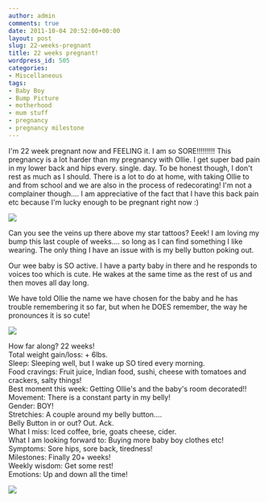 ```yaml
---
author: admin
comments: true
date: 2011-10-04 20:52:00+00:00
layout: post
slug: 22-weeks-pregnant
title: 22 weeks pregnant!
wordpress_id: 505
categories:
- Miscellaneous
tags:
- Baby Boy
- Bump Picture
- motherhood
- mum stuff
- pregnancy
- pregnancy milestone
---
```


I'm 22 week pregnant now and FEELING it.  I am so SORE!!!!!!!!!  This pregnancy is a lot harder than my pregnancy with Ollie.  I get super bad pain in my lower back and hips every. single. day.  To be honest though, I don't rest as much as I should.  There is a lot to do at home, with taking Ollie to and from school and we are also in the process of redecorating!  I'm not a complainer though.... I am appreciative of the fact that I have this back pain etc because I'm lucky enough to be pregnant right now :)  
  


[![](http://farm7.static.flickr.com/6039/6211797313_7d639f6971_o.jpg)](http://farm7.static.flickr.com/6039/6211797313_7d639f6971_o.jpg)

  


Can you see the veins up there above my star tattoos?  Eeek!  I am loving my bump this last couple of weeks.... so long as I can find something I like wearing.  The only thing I have an issue with is my belly button poking out.

  


Our wee baby is SO active.  I have a party baby in there and he responds to voices too which is cute.  He wakes at the same time as the rest of us and then moves all day long.

  


We have told Ollie the name we have chosen for the baby and he has trouble remembering it so far, but when he DOES remember, the way he pronounces it is so cute!

  


[![](http://www.babycentre.co.uk/i/fetal_development/week22/index.jpg)](http://www.babycentre.co.uk/i/fetal_development/week22/index.jpg)

  


How far along? 22 weeks!  
Total weight gain/loss: + 6lbs.  
Sleep: Sleeping well, but I wake up SO tired every morning.  
Food cravings: Fruit juice, Indian food, sushi, cheese with tomatoes and crackers, salty things!  
Best moment this week: Getting Ollie's and the baby's room decorated!!  
Movement: There is a constant party in my belly!  
Gender: BOY!  
Stretchies: A couple around my belly button....  
Belly Button in or out? Out. Ack.  
What I miss: Iced coffee, brie, goats cheese, cider.  
What I am looking forward to: Buying more baby boy clothes etc!  
Symptoms: Sore hips, sore back, tiredness!  
Milestones: Finally 20+ weeks!  
Weekly wisdom: Get some rest!  
Emotions: Up and down all the time!  
  
  


![](https://blogger.googleusercontent.com/tracker/251139911615938991-82356832366289074?l=www.outmumbered.com)
